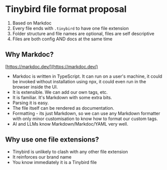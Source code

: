 # Tinybird file format proposal

1. Based on Markdoc
2. Every file ends with `.tinybird` to have one file extension
3. Folder structure and file names are optional, files are self descriptive
4. Files are both config AND docs at the same time

## Why Markdoc?
[https://markdoc.dev/](https://markdoc.dev/)

- Markdoc is written in TypeScript. It can run on a user's machine, it could be invoked without installation using npx, it could even run in the browser inside the UI.
- It is extensible. We can add our own tags, etc.
- It is familiar. It's Markdown with some extra bits.
- Parsing it is easy. 
- The file itself can be rendered as documentation.
- Formatting - its just Markdown, so we can use any Markdown formatter with only minor customisation to know how to format our custom tags.
- AI and LLMs know Markdown/Markdoc/YAML very well.

## Why use one file extensions?
- Tinybird is unlikely to clash with any other file extension
- It reinforces our brand name
- You know immediately it is a Tinybird file